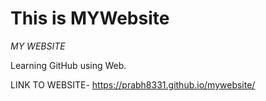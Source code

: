 # This is MYWebsite
*MY WEBSITE*

Learning GitHub using Web. 

LINK TO WEBSITE- 
https://prabh8331.github.io/mywebsite/
